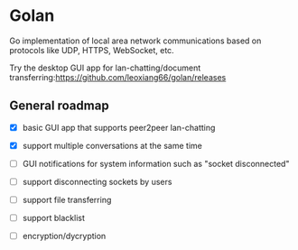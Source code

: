 # Golan

Go implementation of local area network communications based on protocols like UDP, HTTPS, WebSocket, etc.

Try the desktop GUI app for lan-chatting/document transferring:https://github.com/leoxiang66/golan/releases

## General roadmap
- [x] basic GUI app that supports peer2peer lan-chatting
- [x] support multiple conversations at the same time
- [ ] GUI notifications for system information such as "socket disconnected"
- [ ] support disconnecting sockets by users
- [ ] support file transferring
- [ ] support blacklist
- [ ] encryption/dycryption
      
